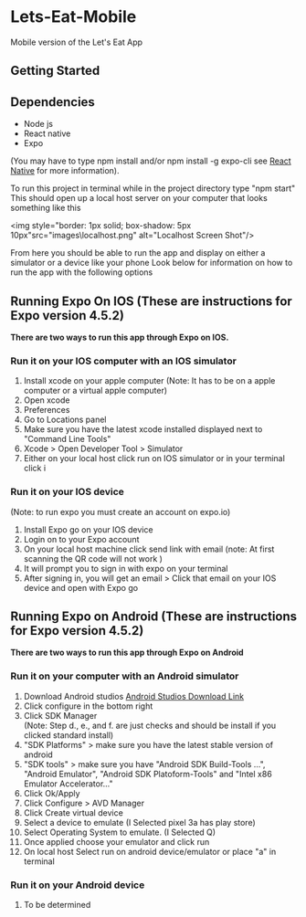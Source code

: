 # Lets-Eat-Mobile

Mobile version of the Let's Eat App

## Getting Started

## Dependencies

- Node js
- React native
- Expo

(You may have to type npm install and/or npm install -g expo-cli see [React Native](https://reactnative.dev/docs/environment-setup) for more information).

<p>To run this project in terminal while in the project directory type "npm start"
This should open up a local host server on your computer that looks something like this</p>

<img style="border: 1px solid; box-shadow: 5px 10px"src="images\localhost.png" alt="Localhost Screen Shot"/>

<p>From here you should be able to run the app and display on either a simulator or a device like your phone
Look below for information on how to run the app with the following options</p>

## Running Expo On IOS (These are instructions for Expo version 4.5.2)

**There are two ways to run this app through Expo on IOS.**

<h3>Run it on your IOS computer with an IOS simulator</h3>
<ol>
  <li> Install xcode on your apple computer (Note: It has to be on a apple computer or a virtual apple computer) </li>
  <li> Open xcode </li>
  <li>Preferences </li>
  <li> Go to Locations panel </li>
  <li> Make sure you have the latest xcode installed displayed next to "Command Line Tools" </li>
  <li> Xcode > Open Developer Tool > Simulator </li>
  <li> Either on your local host click run on IOS simulator or in your terminal click i </li>
</ol>
<h3> Run it on your IOS device </h3>
   (Note: to run expo you must create an account on expo.io)
   <ol>
   <li> Install Expo go on your IOS device  </li>
   <li> Login on to your Expo account </li>
   <li> On your local host machine click send link with email (note: At first scanning the QR code will not work ) </li>
   <li> It will prompt you to sign in with expo on your terminal </li>
   <li> After signing in, you will get an email > Click that email on your IOS device and open with Expo go </li>
   </ol>

## Running Expo on Android (These are instructions for Expo version 4.5.2)

**There are two ways to run this app through Expo on Android**

<h3> Run it on your computer with an Android simulator</h3>
<ol>
   <li> Download Android studios <a href="https://developer.android.com/studio/?gclsrc=ds&gclsrc=ds">Android Studios Download Link</a>  </li>
   <li> Click configure in the bottom right  </li>
   <li> Click SDK Manager  </li>
      (Note: Step d., e., and f. are just checks and should be install if you clicked standard install)
   <li> "SDK Platforms" > make sure you have the latest stable version of android  </li>
   <li> "SDK tools" > make sure you have "Android SDK Build-Tools ...", "Android Emulator", "Android SDK Platoform-Tools" and "Intel x86 Emulator Accelerator..." </li>
   <li> Click Ok/Apply  </li>
   <li> Click Configure > AVD Manager  </li>
   <li> Click Create virtual device  </li>
   <li> Select a device to emulate (I Selected pixel 3a has play store)  </li>
   <li> Select Operating System to emulate. (I Selected Q)  </li>
   <li> Once applied choose your emulator and click run  </li>
   <li> On local host Select run on android device/emulator or place "a" in terminal  </li>
 </ol>
<h3> Run it on your Android device </h3>
<ol>
   <li> To be determined  </li>
</ol>
